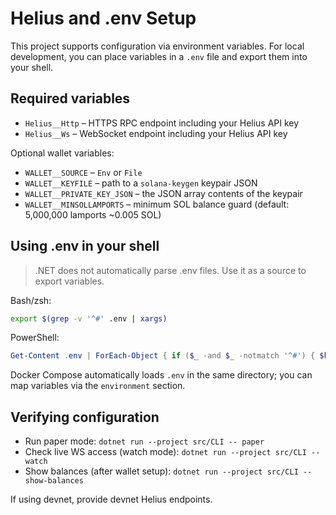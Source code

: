 # Helius and .env Setup

This project supports configuration via environment variables. For local development, you can place variables in a `.env` file and export them into your shell.

## Required variables
- `Helius__Http` – HTTPS RPC endpoint including your Helius API key
- `Helius__Ws` – WebSocket endpoint including your Helius API key

Optional wallet variables:
- `WALLET__SOURCE` – `Env` or `File`
- `WALLET__KEYFILE` – path to a `solana-keygen` keypair JSON
- `WALLET__PRIVATE_KEY_JSON` – the JSON array contents of the keypair
- `WALLET__MINSOLLAMPORTS` – minimum SOL balance guard (default: 5,000,000 lamports ~0.005 SOL)

## Using .env in your shell
> .NET does not automatically parse .env files. Use it as a source to export variables.

Bash/zsh:
```bash
export $(grep -v '^#' .env | xargs)
```

PowerShell:
```powershell
Get-Content .env | ForEach-Object { if ($_ -and $_ -notmatch '^#') { $k,$v = $_ -split '=',2; [System.Environment]::SetEnvironmentVariable($k,$v) } }
```

Docker Compose automatically loads `.env` in the same directory; you can map variables via the `environment` section.

## Verifying configuration
- Run paper mode: `dotnet run --project src/CLI -- paper`
- Check live WS access (watch mode): `dotnet run --project src/CLI -- watch`
- Show balances (after wallet setup): `dotnet run --project src/CLI -- show-balances`

If using devnet, provide devnet Helius endpoints.